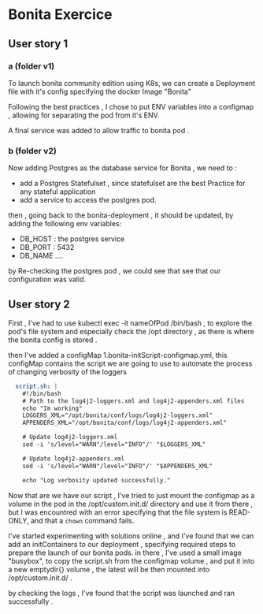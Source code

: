# Bonita Exercice

## User story 1

### a (folder v1)

To launch bonita community edition using K8s, we can create a Deployment file  with it's config specifying the docker Image "Bonita"

Following the best practices , I chose to put ENV variables into a configmap , allowing for separating the pod from it's ENV.

A final service was added to allow traffic to bonita pod .

### b (folder v2)

Now adding Postgres as the database service for Bonita , we need to :

* add a Postgres Statefulset , since statefulset are the best Practice for any stateful application
* add a service to access the postgres pod.

then , going back to the bonita-deployment , it should be updated, by adding the  following env variables:

* DB_HOST :  the postgres service
* DB_PORT : 5432
* DB_NAME ....

by Re-checking the postgres pod , we could see that see that our configuration was valid.

## User story 2

First , I've had to use kubectl exec -it nameOfPod /bin/bash  , to explore the pod's file system and especially check the /opt directory , as there is where the bonita config is stored .

then I've added a configMap 1.bonita-initScript-configmap.yml, this configMap contains the script we are going to use to automate the process of changing verbosity of the loggers

```yaml
  script.sh: |
    #!/bin/bash
    # Path to the log4j2-loggers.xml and log4j2-appenders.xml files
    echo "Im working"
    LOGGERS_XML="/opt/bonita/conf/logs/log4j2-loggers.xml"
    APPENDERS_XML="/opt/bonita/conf/logs/log4j2-appenders.xml"

    # Update log4j2-loggers.xml
    sed -i 's/level="WARN"/level="INFO"/' "$LOGGERS_XML"

    # Update log4j2-appenders.xml
    sed -i 's/level="WARN"/level="INFO"/' "$APPENDERS_XML"

    echo "Log verbosity updated successfully."

```

Now that are we have our script , I've tried to just mount  the configmap as a volume in the pod in the /opt/custom.init.d/ directory and use it from there , but I was encountred with an error specifying that the file system is READ-ONLY, and that a ```chown```  command fails. 

I've started experimenting with solutions online , and I've found that we can add an initContainers to our deployment , specifying required steps to prepare the launch of our bonita pods. in there , I've used a small image "busybox", to copy the script.sh from the configmap volume , and put it into a new emptydir{} volume , the latest will be then mounted into /opt/custom.init.d/ .

by checking the logs , I've found that the script was launched and ran successfully .

